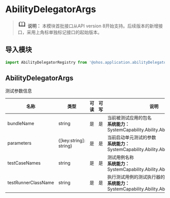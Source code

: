# AbilityDelegatorArgs

> ![icon-note.gif](public_sys-resources/icon-note.gif) **说明：**
> 本模块首批接口从API version 8开始支持。后续版本的新增接口，采用上角标单独标记接口的起始版本。 

## 导入模块

```js
import AbilityDelegatorRegistry from '@ohos.application.abilityDelegatorRegistry'
```

## AbilityDelegatorArgs

测试参数信息

| 名称                | 类型                   | 可读 | 可写 | 说明                                                         |
| ------------------- | ---------------------- | ---- | ---- | ------------------------------------------------------------ |
| bundleName          | string                 | 是   | 是   | 当前被测试应用的包名<br/>**系统能力：** SystemCapability.Ability.AbilityRuntime.Core |
| parameters          | {[key:string]: string} | 是   | 是   | 当前启动单元测试的参数<br/>**系统能力：** SystemCapability.Ability.AbilityRuntime.Core |
| testCaseNames       | string                 | 是   | 是   | 测试用例名称<br/>**系统能力：** SystemCapability.Ability.AbilityRuntime.Core |
| testRunnerClassName | string                 | 是   | 是   | 执行测试用例的测试执行器的名称<br/>**系统能力：** SystemCapability.Ability.AbilityRuntime.Core |


